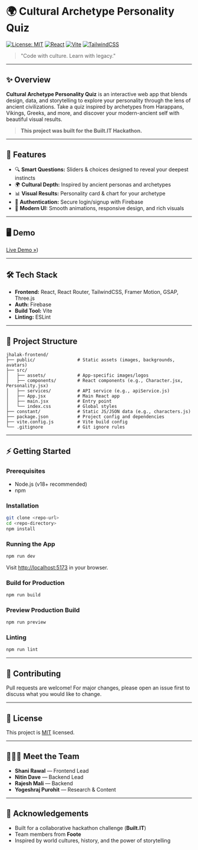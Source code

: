 # 🌍 Cultural Archetype Personality Quiz

[![License: MIT](https://img.shields.io/badge/License-MIT-blue.svg)](LICENSE)
[![React](https://img.shields.io/badge/React-19.1.0-61DAFB?logo=react)](https://react.dev/)
[![Vite](https://img.shields.io/badge/Vite-6.3.5-646CFF?logo=vite)](https://vitejs.dev/)
[![TailwindCSS](https://img.shields.io/badge/TailwindCSS-4.1.11-38BDF8?logo=tailwindcss)](https://tailwindcss.com/)

> "Code with culture. Learn with legacy."

---

## ✨ Overview

**Cultural Archetype Personality Quiz** is an interactive web app that blends design, data, and storytelling to explore your personality through the lens of ancient civilizations. Take a quiz inspired by archetypes from Harappans, Vikings, Greeks, and more, and discover your modern-ancient self with beautiful visual results.

> **This project was built for the Built.IT Hackathon.**

---

## 🚀 Features

- 🔍 **Smart Questions:** Sliders & choices designed to reveal your deepest instincts
- 🌍 **Cultural Depth:** Inspired by ancient personas and archetypes
- 📊 **Visual Results:** Personality card & chart for your archetype
- 🔐 **Authentication:** Secure login/signup with Firebase
- 💎 **Modern UI:** Smooth animations, responsive design, and rich visuals

---

## 🖥️ Demo

<!-- If deployed, add your live link below -->
[Live Demo »](https://jhalak-cultural-personality.netlify.app/))

---

## 🛠️ Tech Stack

- **Frontend:** React, React Router, TailwindCSS, Framer Motion, GSAP, Three.js
- **Auth:** Firebase
- **Build Tool:** Vite
- **Linting:** ESLint

---

## 📂 Project Structure

```
jhalak-frontend/
├── public/                # Static assets (images, backgrounds, avatars)
├── src/
│   ├── assets/            # App-specific images/logos
│   ├── components/        # React components (e.g., Character.jsx, Personality.jsx)
│   ├── services/          # API service (e.g., apiService.js)
│   ├── App.jsx            # Main React app
│   ├── main.jsx           # Entry point
│   └── index.css          # Global styles
├── constant/              # Static JS/JSON data (e.g., characters.js)
├── package.json           # Project config and dependencies
├── vite.config.js         # Vite build config
└── .gitignore             # Git ignore rules
```

---

## ⚡ Getting Started

### Prerequisites
- Node.js (v18+ recommended)
- npm

### Installation
```bash
git clone <repo-url>
cd <repo-directory>
npm install
```

### Running the App
```bash
npm run dev
```
Visit [http://localhost:5173](http://localhost:5173) in your browser.

### Build for Production
```bash
npm run build
```

### Preview Production Build
```bash
npm run preview
```

### Linting
```bash
npm run lint
```

---

## 🤝 Contributing
Pull requests are welcome! For major changes, please open an issue first to discuss what you would like to change.

---

## 📝 License
This project is [MIT](LICENSE) licensed.

---

## 🧑‍🤝‍🧑 Meet the Team

- **Shani Rawal** — Frontend Lead
- **Nitin Dave** — Backend Lead
- **Rajesh Mali** — Backend
- **Yogeshraj Purohit** — Research & Content

---

## 🙏 Acknowledgements
- Built for a collaborative hackathon challenge (**Built.IT**)
- Team members from **Foote**
- Inspired by world cultures, history, and the power of storytelling
